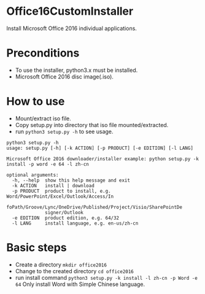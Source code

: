 # Office16CustomInstaller
Install Microsoft Office 2016 individual applications.
# Preconditions
* To use the installer, python3.x must be installed.
* Microsoft Office 2016 disc image(.iso).
# How to use
* Mount/extract iso file.
* Copy setup.py into directory that iso file mounted/extracted.
* run `python3 setup.py -h` to see usage.

```
python3 setup.py -h
usage: setup.py [-h] [-k ACTION] [-p PRODUCT] [-e EDITION] [-l LANG]

Microsoft Office 2016 downloader/installer example: python setup.py -k
install -p word -e 64 -l zh-cn

optional arguments:
  -h, --help  show this help message and exit
  -k ACTION   install | download
  -p PRODUCT  product to install, e.g. Word/PowerPoint/Excel/Outlook/Access/In
              foPath/Groove/Lync/OneDrive/Published/Project/Visio/SharePointDe
              signer/Outlook
  -e EDITION  product edition, e.g. 64/32
  -l LANG     install language, e.g. en-us/zh-cn
```
# Basic steps
* Create a directory
`mkdir office2016`
* Change to the created directory
`cd office2016`
* run install command
`python3 setup.py -k install -l zh-cn -p Word -e 64`
Only install Word with Simple Chinese language.
